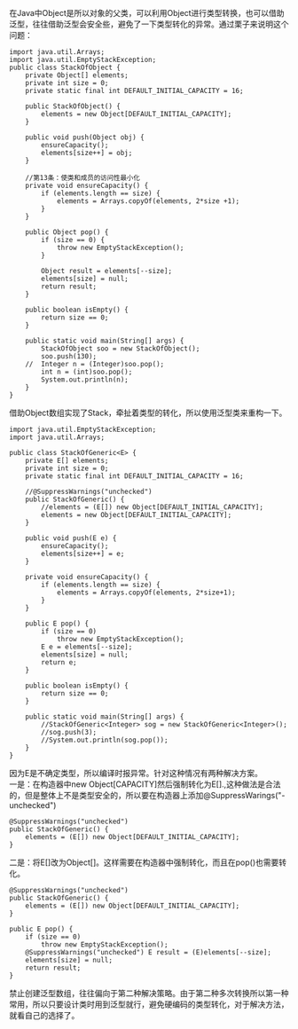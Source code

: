 在Java中Object是所以对象的父类，可以利用Object进行类型转换，也可以借助泛型，往往借助泛型会安全些，避免了一下类型转化的异常。通过栗子来说明这个问题：

```
import java.util.Arrays;
import java.util.EmptyStackException;
public class StackOfObject {
	private Object[] elements;
	private int size = 0;
	private static final int DEFAULT_INITIAL_CAPACITY = 16;

	public StackOfObject() {
		elements = new Object[DEFAULT_INITIAL_CAPACITY];
	}

	public void push(Object obj) {
		ensureCapacity();
		elements[size++] = obj;
	}

	//第13条：使类和成员的访问性最小化
	private void ensureCapacity() {
		if (elements.length == size) {
			elements = Arrays.copyOf(elements, 2*size +1);
		}
	} 

	public Object pop() {
		if (size == 0) {
			throw new EmptyStackException();
		}

		Object result = elements[--size];
		elements[size] = null;
		return result;
	}

	public boolean isEmpty() {
		return size == 0;
	}

	public static void main(String[] args) {
		StackOfObject soo = new StackOfObject();
		soo.push(130);
	//	Integer n = (Integer)soo.pop();
		int n = (int)soo.pop();	
		System.out.println(n);
	}
}
```

借助Object数组实现了Stack，牵扯着类型的转化，所以使用泛型类来重构一下。

```
import java.util.EmptyStackException;
import java.util.Arrays;

public class StackOfGeneric<E> {
	private E[] elements;
	private int size = 0;
	private static final int DEFAULT_INITIAL_CAPACITY = 16;

	//@SuppressWarnings("unchecked")
	public StackOfGeneric() {
		//elements = (E[]) new Object[DEFAULT_INITIAL_CAPACITY];
		elements = new Object[DEFAULT_INITIAL_CAPACITY];
	}

	public void push(E e) {
		ensureCapacity();
		elements[size++] = e;
	}

	private void ensureCapacity() {
		if (elements.length == size) {
			elements = Arrays.copyOf(elements, 2*size+1);
		}
	}

	public E pop() {
		if (size == 0)
			throw new EmptyStackException();
		E e = elements[--size];
		elements[size] = null;
		return e;
	}

	public boolean isEmpty() {
		return size == 0;
	}

	public static void main(String[] args) {
		//StackOfGeneric<Integer> sog = new StackOfGeneric<Integer>();
		//sog.push(3);
		//System.out.println(sog.pop());
	}
}
```

因为E是不确定类型，所以编译时报异常。针对这种情况有两种解决方案。<br />
一是：在构造器中new Object[CAPACITY]然后强制转化为E[].,这种做法是合法的，但是整体上不是类型安全的，所以要在构造器上添加@SuppressWarings("-unchecked")

```
@SuppressWarnings("unchecked")
public StackOfGeneric() {
    elements = (E[]) new Object[DEFAULT_INITIAL_CAPACITY];
}
```

二是：将E[]改为Object[]。这样需要在构造器中强制转化，而且在pop()也需要转化。

```
@SuppressWarnings("unchecked")
public StackOfGeneric() {
    elements = (E[]) new Object[DEFAULT_INITIAL_CAPACITY];
}

public E pop() {
    if (size == 0)
        throw new EmptyStackException();
    @SuppressWarnings("unchecked") E result = (E)elements[--size];
    elements[size] = null;
    return result;
}
```
禁止创建泛型数组，往往偏向于第二种解决策略。由于第二种多次转换所以第一种常用，所以只要设计类时用到泛型就行，避免硬编码的类型转化，对于解决方法，就看自己的选择了。
